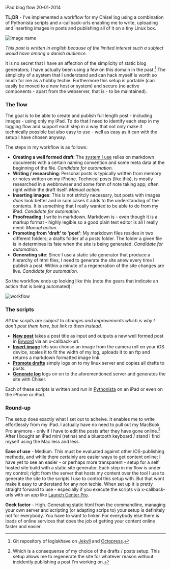 iPad blog flow
20-01-2014


**TL**;**DR** - I've implemented a workflow for my Chisel log using a combination of Pythonista scripts and x-callback-urls enabling me to write, uploading and inserting images in posts and publishing all of it on a tiny Linux box. 

![ Image name ](https://log.logiskhave.dk/static/20140120_call_byword.png)

*This post is written in english because of the limited interest such a subject would have among a danish audience.*

It is no secret that I have an affection of the simplicity of static blog generators; I have actually been using a few on this domain in the past.[^1] The simplicity of a system that I understand and can hack myself is worth so much for me as a hobby techie. Furthermore this setup is portable (can easily be moved to a new host or system) and secure (no active components - apart from the webserver, that is - to be maintained).

### The flow
The goal is to be able to create and publish full length post - including images - using only my iPad. To do that I need to identify each step in my logging flow and support each step in a way that not only make it technically possible but also easy to use - well as easy as it can with the setup I have chosen anyway.

The steps in my workflow is as follows:

- **Creating a well formed draft**: The [system I use][chisel_kj] relies on markdown documents with a certain naming convention and some meta data at the beginning of the file. *Candidate for automation.*
- **Writing / researching**: Personal posts is typically written from memory or notes written on my iPhone. Technical posts (like this), is mostly researched in a webbrowser and some form of note taking app; often right within the draft itself. *Manual action.*
- **Inserting images**: This is not stritcly necessary, but posts with images *does* look better and in som cases it adds to the understanding of the contents. It is something that I really wanted to be able to do from my iPad. *Candidate for automation.*
- **Proofreading**: I write in markdown. Markdown is - even though it is a markup format - highly legible so a good plain text editor is all I really need. *Manual action.*
- **Promoting from 'draft' to 'post'**: My markdown files resides in two different folders; a drafts folder af a posts folder. The folder a given file is in determines its fate when the site is being generated. *Candidate for automation.*
- **Generating site**: Since I use a static site generator that produce a hierarchy of html files, I need to generate the site anew every time I publish a post. Within a minute of a regeneration of the site changes are live. *Candidate for automation.*

So the workflow ends up looking like this (note the gears that indicate an action that is being automated):

![ workflow ](https://log.logiskhave.dk/static/20140120_workflow.png)

### The scripts
*All the scripts are subject to changes and improvements which is why I don't post them here, but link to them instead.*

- **[New post][new_post]** takes a post title as input and outputs a new well formed post in [Byword][byword] via an x-callback-url.
- **[Insert image][insert_image]** lets you choose an image from the camera roll on your iOS device, scales it to fit the width of my log, uploads it to an ftp and returns a markdown formatted image link.
- **[Promote drafts][promote_drafts]** simply logs on to my linux server and copies all drafts to posts.
- **[Generate log][generate_log]** logs on on to the aforementioned server and generates the site with Chisel.

Each of these scripts is written and run in [Pythonista][pythonista] on an iPad or even on the iPhone or iPod.

### Round-up
The setup does exactly what I set out to acheive. It enables me to write effortlessly from my iPad. I actually have no need to pull out my MacBook Pro anymore - only if I have to edit the posts after they have gone online.[^2] After I bought an iPad mini (retina) and a bluetooth keyboard / stand I find myself using the Mac less and less.

**Ease of use** - Medium. This must be evaluated against other iOS-publishing methods, and while there certainly are easier ways to get content online; I have yet to see an easier - or perhaps more transparent - setup for a self hosted site build with a static site generator. Each step in my flow is under my control; right from the server that hosts my content over the tool I use to generate the site to the scripts I use to control this setup with. But that wont make it easy to understand for any non techie. When set up it is pretty straight forward to use - especially if you execute the scripts via x-callback-urls with an app like [Launch Center Pro][LCP].

**Geek factor** - High. Generating static html from the commandline, managing your own server and scripting (or adapting scrips to) your setup is definitely not for everybody. You have to want to tinker. For everybody else there is loads of online services that does the job of getting your content online faster and easier.

[^1]: Git repository of logiskhave on [Jekyll](https://github.com/krestenjacobsen/logiskhave_jekyll) and [Octopress](https://github.com/krestenjacobsen/logiskhave_octopress).
[^2]: Which is a consequense of my choice of the drafts / posts setup. This setup allows me to regenerate the site for whatever reason without incidently publishing a post I'm working on.

[chisel_kj]: https://github.com/krestenjacobsen/chisel
[LCP]: http://contrast.co/launch-center-pro/
[byword]: http://bywordapp.com/
[new_post]: https://github.com/krestenjacobsen/pythonista_scripts/blob/master/new_post.py
[insert_image]: https://github.com/krestenjacobsen/pythonista_scripts/blob/master/insert_image.py
[promote_drafts]: https://github.com/krestenjacobsen/pythonista_scripts/blob/master/promote_drafts.py
[generate_log]: https://github.com/krestenjacobsen/pythonista_scripts/blob/master/generate_log.py
[pythonista]: http://omz-software.com/pythonista/

